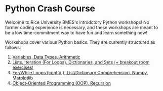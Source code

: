 # Python Crash Course
Welcome to Rice University BMES's introdctory Python workshops! No former coding experience is necessary, and these workshops are meant to be a low time-commitment way to have fun and learn something new!

Workshops cover various Python basics. They are currently structured as follows:

<ol>
<li><a href="https://github.com/Rice-University-BMES/Python-Workshops/blob/master/Workshop1.py">Variables, Data Types, Arithmetic</a></li>
<li><a href="https://github.com/Rice-University-BMES/Python-Workshops/tree/master/Workshop2">Lists, Iteration (For Loops), Dictionaries, and Sets (+ breakout room exercises)</a></li>
<li><a href="https://github.com/Rice-University-BMES/Python-Workshops/tree/master/Workshop3">For/While Loops (cont'd.), List/Dictionary Comprehension, Numpy, Matplotlib</a></li>
<li><a href="https://github.com/Rice-University-BMES/Python-Workshops/tree/master/Workshop4"> Object-Oriented Programming (OOP), Recursion</a></li>
</ol>

